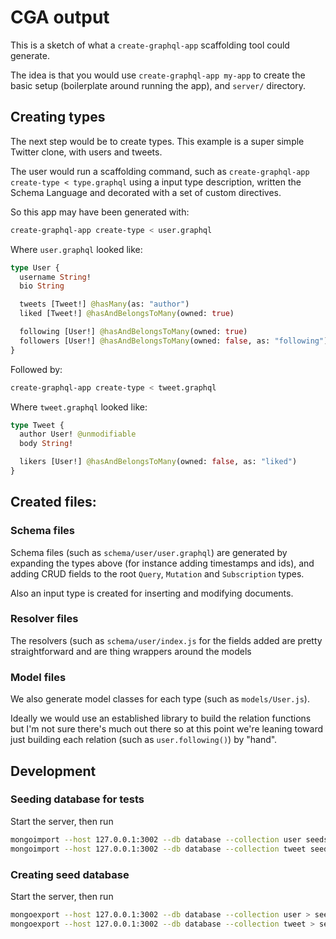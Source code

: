 # CGA output

This is a sketch of what a `create-graphql-app` scaffolding tool could generate.

The idea is that you would use `create-graphql-app my-app` to create the basic setup (boilerplate around running the app), and `server/` directory.

## Creating types

The next step would be to create types. This example is a super simple Twitter clone, with users and tweets.

The user would run a scaffolding command, such as `create-graphql-app create-type < type.graphql` using a input type description, written the Schema Language and decorated with a set of custom directives.

So this app may have been generated with:

```bash
create-graphql-app create-type < user.graphql
```

Where `user.graphql` looked like:

```graphql
type User {
  username String!
  bio String

  tweets [Tweet!] @hasMany(as: "author")
  liked [Tweet!] @hasAndBelongsToMany(owned: true)

  following [User!] @hasAndBelongsToMany(owned: true)
  followers [User!] @hasAndBelongsToMany(owned: false, as: "following")
}
```

Followed by:

```bash
create-graphql-app create-type < tweet.graphql
```

Where `tweet.graphql` looked like:

```graphql
type Tweet {
  author User! @unmodifiable
  body String!

  likers [User!] @hasAndBelongsToMany(owned: false, as: "liked")
}
```

## Created files:

### Schema files

Schema files (such as `schema/user/user.graphql`) are generated by expanding the types above (for instance adding timestamps and ids), and adding CRUD fields to the root `Query`, `Mutation` and `Subscription` types.

Also an input type is created for inserting and modifying documents.

### Resolver files

The resolvers (such as `schema/user/index.js` for the fields added are pretty straightforward and are thing wrappers around the models

### Model files

We also generate model classes for each type (such as `models/User.js`).

Ideally we would use an established library to build the relation functions but I'm not sure there's much out there so at this point we're leaning toward just building each relation (such as `user.following()`) by "hand".


## Development

### Seeding database for tests

Start the server, then run
```bash
mongoimport --host 127.0.0.1:3002 --db database --collection user seeds/user.json
mongoimport --host 127.0.0.1:3002 --db database --collection tweet seeds/tweet.json
```

### Creating seed database

Start the server, then run
```bash
mongoexport --host 127.0.0.1:3002 --db database --collection user > seeds/user.json
mongoexport --host 127.0.0.1:3002 --db database --collection tweet > seeds/tweet.json
```
